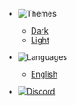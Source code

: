 - ![Themes](https://icongr.am/material/brightness-6.svg?color=A9A9A9&size=37)
  - <a href="#" data-link-title="Dark">Dark</a>
  - <a href="#" data-link-title="Light">Light</a>
- ![Languages](https://icongr.am/material/translate.svg?color=A9A9A9&size=37)
  - [English](/)

- [![Discord](https://icongr.am/material/discord.svg?color=A9A9A9&size=37)](https://discord.gg/b2MhDBAzTv)
